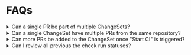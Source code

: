 # FAQs

<details>

<summary>Can a single PR be part of multiple ChangeSets?</summary>

Yes, technically you can add a PR to multiple ChangeSets, but it will be merged with the first ChangeSet that is flagged for merging.

</details>

<details>

<summary>Can a single ChangeSet have multiple PRs from the same repository?</summary>

Yes, ChangeSets can have multiple PRs in the same repository. If using global CI validation, you will have to handle incorporating changes from multiple PRs/branches in the same repository yourself.

</details>

<details>

<summary>Can more PRs be added to the ChangeSet once "Start CI" is triggered?</summary>

Yes, if a new PR is added to the ChangeSet, the CI webhook will be retriggered with a new Status Run ID.

</details>

<details>

<summary>Can I review all previous the check run statuses?</summary>

Yes, the Aviator web app shows links to all previous status checks. Only the latest status run is considered when validating the ChangeSet for merge.

</details>
